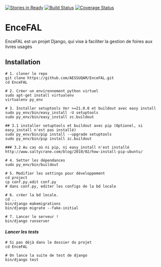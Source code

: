 [![Stories in Ready](https://badge.waffle.io/AESSUQAM/EnceFAL.png?label=ready&title=Ready)](https://waffle.io/AESSUQAM/EnceFAL)
[![Build Status](https://travis-ci.org/AESSUQAM/EnceFAL.svg?branch=develop)](https://travis-ci.org/AESSUQAM/EnceFAL)
[![Coverage Status](https://coveralls.io/repos/github/AESSUQAM/EnceFAL/badge.svg?branch=develop)](https://coveralls.io/github/AESSUQAM/EnceFAL?branch=develop)
# EnceFAL 

EnceFAL est un projet Django, qui vise à faciliter la gestion de foires aux livres usagés

## Installation

```
# 1. cloner le repo
git clone https://github.com/AESSUQAM/EnceFAL.git
cd EnceFAL

# 2. Créer un environnement python virtuel
sudo apt-get install virtualenv
virtualenv py_env

# 3. Installer setuptools Ver >=21.0.0 et buildout avec easy install
sudo py_env/bin/easy_install -U setuptools
sudo py_env/bin/easy_install zc.buildout

## 3.1 installer setuptools et buildout avec pip (Optionel, si easy_install n'est pas installé)
sudo py_env/bin/pip install --upgrade setuptools
sudo py_env/bin/pip install zc.buildout

### 3.2 Au cas où ni pip, ni easy_install n'est installé
http://www.saltycrane.com/blog/2010/02/how-install-pip-ubuntu/

# 4. Setter les dépendances
sudo py_env/bin/buildout

# 5. Modifier les settings pour développement
cd project
cp conf.py.edit conf.py
# dans conf.py, editer les configs de la bd locale

# 6. créer la bd locale.
cd ..
bin/django makemigrations
bin/django migrate --fake-initial

# 7. Lancer le serveur !
bin/django runserver
```

#### _**Lancer les tests**_

```
# Si pas déjà dans le dossier du projet
cd EnceFAL

# On lance la suite de test de django
bin/django test
```
